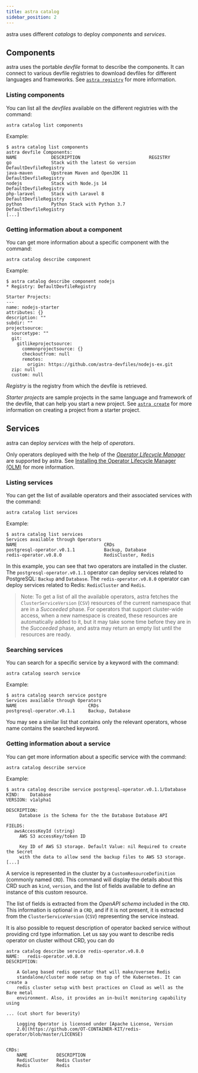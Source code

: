 ```yaml
---
title: astra catalog
sidebar_position: 2
---
```


astra uses different *catalogs* to deploy *components* and *services*.

## Components

astra uses the portable *devfile* format to describe the components. It can connect to various devfile registries to download devfiles for different languages and frameworks. See [`astra registry`](../command-reference/registry) for more information.

### Listing components

You can list all the *devfiles* available on the different registries with the command:

```
astra catalog list components
```

Example:

```
$ astra catalog list components
astra devfile Components:
NAME             DESCRIPTION                          REGISTRY
go               Stack with the latest Go version     DefaultDevfileRegistry
java-maven       Upstream Maven and OpenJDK 11        DefaultDevfileRegistry
nodejs           Stack with Node.js 14                DefaultDevfileRegistry
php-laravel      Stack with Laravel 8                 DefaultDevfileRegistry
python           Python Stack with Python 3.7         DefaultDevfileRegistry
[...]
```

### Getting information about a component

You can get more information about a specific component with the command:

```
astra catalog describe component
```

Example:

```
$ astra catalog describe component nodejs
* Registry: DefaultDevfileRegistry

Starter Projects:
---
name: nodejs-starter
attributes: {}
description: ""
subdir: ""
projectsource:
  sourcetype: ""
  git:
    gitlikeprojectsource:
      commonprojectsource: {}
      checkoutfrom: null
      remotes:
        origin: https://github.com/astra-devfiles/nodejs-ex.git
  zip: null
  custom: null
```

*Registry* is the registry from which the devfile is retrieved.

*Starter projects* are sample projects in the same language and framework of the devfile, that can help you start a new project. See [`astra create`](../command-reference/create) for more information on creating a project from a starter project.

## Services

astra can deploy *services* with the help of *operators*.

Only operators deployed with the help of the [*Operator Lifecycle Manager*](https://olm.operatorframework.io/) are supported by astra. See [Installing the Operator Lifecycle Manager (OLM)](../getting-started/cluster-setup/kubernetes#installing-the-operator-lifecycle-manager-olm) for more information.


### Listing services

You can get the list of available operators and their associated services with the command:

```
astra catalog list services
```

Example: 

```
$ astra catalog list services
Services available through Operators
NAME                                 CRDs
postgresql-operator.v0.1.1           Backup, Database
redis-operator.v0.8.0                RedisCluster, Redis
```

In this example, you can see that two operators are installed in the cluster. The `postgresql-operator.v0.1.1` operator can deploy services related to PostgreSQL: `Backup` and `Database`. The `redis-operator.v0.8.0` operator can deploy services related to Redis: `RedisCluster` and `Redis`.

> Note: To get a list of all the available operators, astra fetches the `ClusterServiceVersion` (`CSV`) resources of the current namespace that are in a *Succeeded* phase. For operators that support cluster-wide access, when a new namespace is created, these resources are automatically added to it, but it may take some time before they are in the *Succeeded* phase, and astra may return an empty list until the resources are ready.

### Searching services

You can search for a specific service by a keyword with the command:

```
astra catalog search service
```

Example:

```
$ astra catalog search service postgre
Services available through Operators
NAME                           CRDs
postgresql-operator.v0.1.1     Backup, Database
```

You may see a similar list that contains only the relevant operators, whose name contains the searched keyword.

### Getting information about a service

You can get more information about a specific service with the command:

```
astra catalog describe service
```

Example:

```
$ astra catalog describe service postgresql-operator.v0.1.1/Database
KIND:    Database
VERSION: v1alpha1

DESCRIPTION:
     Database is the Schema for the the Database Database API

FIELDS:
   awsAccessKeyId (string)   
     AWS S3 accessKey/token ID

     Key ID of AWS S3 storage. Default Value: nil Required to create the Secret
     with the data to allow send the backup files to AWS S3 storage.
[...]
```

A service is represented in the cluster by a `CustomResourceDefinition` (commonly named `CRD`). This command will display the details about this CRD such as  `kind`, `version`, and the list of fields available to define an instance of this custom resource.

The list of fields is extracted from the *OpenAPI schema* included in the `CRD`. This information is optional in a `CRD`, and if it is not present, it is extracted from the `ClusterServiceVersion` (`CSV`) representing the service instead.

It is also possible to request description of operator backed service without providing crd type information. Let us say you want to describe redis operator on cluster without CRD, you can do

```shell
astra catalog describe service redis-operator.v0.8.0
NAME:	redis-operator.v0.8.0
DESCRIPTION:

	A Golang based redis operator that will make/oversee Redis
	standalone/cluster mode setup on top of the Kubernetes. It can create a
	redis cluster setup with best practices on Cloud as well as the Bare metal
	environment. Also, it provides an in-built monitoring capability using

... (cut short for beverity)
	
	Logging Operator is licensed under [Apache License, Version
	2.0](https://github.com/OT-CONTAINER-KIT/redis-operator/blob/master/LICENSE)
	

CRDs:
	NAME           DESCRIPTION
	RedisCluster   Redis Cluster
	Redis          Redis

```
